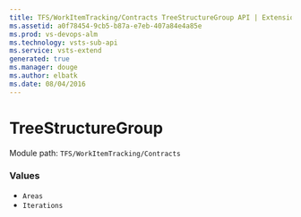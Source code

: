 ```yaml
---
title: TFS/WorkItemTracking/Contracts TreeStructureGroup API | Extensions for Visual Studio Team Services
ms.assetid: a0f78454-9cb5-b87a-e7eb-407a84e4a85e
ms.prod: vs-devops-alm
ms.technology: vsts-sub-api
ms.service: vsts-extend
generated: true
ms.manager: douge
ms.author: elbatk
ms.date: 08/04/2016
---
```


# TreeStructureGroup

Module path: `TFS/WorkItemTracking/Contracts`

### Values

* `Areas` 
* `Iterations` 
